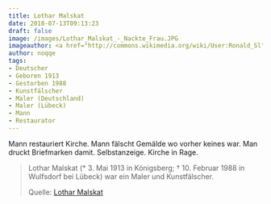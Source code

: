```yaml
---
title: Lothar Malskat
date: 2018-07-13T09:13:23
draft: false
image: /images/Lothar_Malskat_-_Nackte_Frau.JPG
imageauthor: <a href="http://commons.wikimedia.org/wiki/User:Ronald_Sl" title="User:Ronald Sl">Ronald Slabke</a>
author: noqqe
tags:
- Deutscher
- Geboren 1913
- Gestorben 1988
- Kunstfälscher
- Maler (Deutschland)
- Maler (Lübeck)
- Mann
- Restaurator
---
```


Mann restauriert Kirche. Mann fälscht Gemälde wo vorher keines war. Man druckt
Briefmarken damit. Selbstanzeige. Kirche in Rage.

> Lothar Malskat (* 3. Mai 1913 in Königsberg; † 10. Februar 1988 in Wulfsdorf
> bei Lübeck) war ein Maler und Kunstfälscher.
>
> Quelle: [Lothar Malskat](https://de.wikipedia.org/wiki/Lothar_Malskat)
